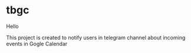 # tbgc
Hello

This project is created to notify users in telegram channel about incoming events in Gogle Calendar
